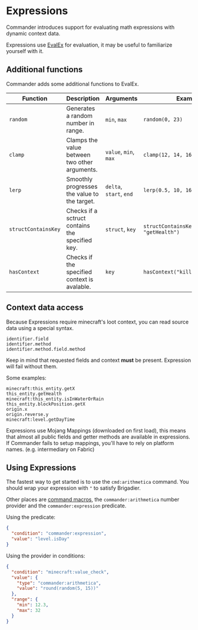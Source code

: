 # Expressions

Commander introduces support for evaluating math expressions with dynamic context data.

Expressions use [EvalEx](https://ezylang.github.io/EvalEx/) for evaluation, it may be useful to familiarize yourself with it.

## Additional functions

Commander adds some additional functions to EvalEx.

| Function  |  Description |  Arguments | Example |
|---|---|---|---|
| `random`  | Generates a random number in range. | `min`, `max` | `random(0, 23)` |
| `clamp`  | Clamps the value between two other arguments.  | `value`, `min`, `max` | `clamp(12, 14, 16)` |
| `lerp`  | Smoothly progresses the value to the target.  | `delta`, `start`, `end` | `lerp(0.5, 10, 16)` |
| `structContainsKey`  | Checks if a sctruct contains the specified key.  | `struct`, `key` | `structContainsKey(this_entity, "getHealth")` |
| `hasContext`  | Checks if the specified context is avalable.  | `key` | `hasContext("killer_entity")` |

## Context data access

Because Expressions require minecraft's loot context, you can read source data using a special syntax.
```
identifier.field
identifier.method
identifier.method.field.method
```
Keep in mind that requested fields and context **must** be present. Expression will fail without them.

Some examples:
```
minecraft:this_entity.getX
this_entity.getHealth
minecraft:this_entity.isInWaterOrRain
this_entity.blockPosition.getX
origin.x
origin.reverse.y
minecraft:level.getDayTime
```

Expressions use Mojang Mappings (downloaded on first load), this means that almost all public fields and getter methods are available in expressions. If Commander fails to setup mappings, you'll have to rely on platform names. (e.g. intermediary on Fabric)

## Using Expressions

The fastest way to get started is to use the `cmd:arithmetica` command. You should wrap your expression with `"` to satisfy Brigadier.

Other places are [command macros](Commands#command-macros), the `commander:arithmetica` number provider and the `commander:expression` predicate.

Using the predicate:

```json
{
  "condition": "commander:expression",
  "value": "level.isDay"
}
```

Using the provider in conditions:

```json
{
  "condition": "minecraft:value_check",
  "value": {
    "type": "commander:arithmetica",
    "value": "round(random(5, 15))"
  },
  "range": {
    "min": 12.3,
    "max": 32
  }
}
```